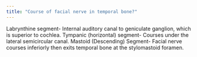 ```yaml
---
title: "Course of facial nerve in temporal bone?"
---
```

Labrynthine segment- Internal auditory canal to geniculate ganglion, which is superior to cochlea. Tympanic (horizontal) segment- Courses under the lateral semicircular canal. Mastoid (Descending) Segment- Facial nerve courses inferiorly then exits temporal bone at the stylomastoid foramen.

